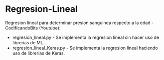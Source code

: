 # Regresion-Lineal

Regresion lineal para determinar presion sanguinea respecto a la edad - CodificandoBits (Youtube):

* regresion_lineal.py - Se implementa la regresion lineal sin hacer uso de librerias de ML.
* regresion_lineal_Keras.py - Se implementa la regresion lineal haciendo uso de librerias de Keras.
